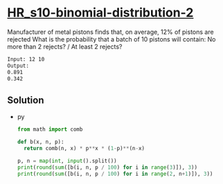 # [HR_s10-binomial-distribution-2](https://www.hackerrank.com/challenges/s10-binomial-distribution-2)

Manufacturer of metal pistons finds that, on average, 12% of pistons are rejected
What is the probability that a batch of 10 pistons will contain: No more than 2 rejects? / At least 2 rejects?

```txt
Input: 12 10
Output:
0.891
0.342
```

## Solution

* py

  ```py
  from math import comb

  def b(x, n, p):
    return comb(n, x) * p**x * (1-p)**(n-x)

  p, n = map(int, input().split())
  print(round(sum([b(i, n, p / 100) for i in range(3)]), 3))
  print(round(sum([b(i, n, p / 100) for i in range(2, n+1)]), 3))
  ```
